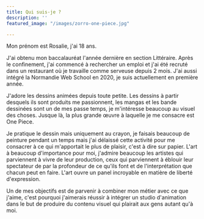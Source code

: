 ```yaml
---
title: Qui suis-je ?
description: ''
featured_image: "/images/zorro-one-piece.jpg"

---
```

Mon prénom est Rosalie, j'ai 18 ans.

J'ai obtenu mon baccalauréat l'année dernière en section Littéraire. Après le confinement, j'ai commencé à rechercher un emploi et j'ai été recruté dans un restaurant où je travaille comme serveuse depuis 2 mois. J'ai aussi intégré la Normandie Web School en 2020, je suis actuellement en première année.

J'adore les dessins animées depuis toute petite. Les dessins à partir desquels ils sont produits me passionnent, les mangas et les bande dessinées sont un de mes passe temps, je m'intéresse beaucoup au visuel des choses. Jusque là, la plus grande œuvre à laquelle je me consacre est One Piece. 

Je pratique le dessin mais uniquement au crayon, je faisais beaucoup de peinture pendant un temps mais j'ai délaissé cette activité pour me consacrer à ce qui m'apportait le plus de plaisir, c'est à dire sur papier. L'art à beaucoup d'importance pour moi, j'admire beaucoup les artistes qui parviennent à vivre de leur production, ceux qui parviennent à éblouir leur spectateur de par la profondeur de ce qu'ils font et de l'interprétation que chacun peut en faire. L'art ouvre un panel incroyable en matière de liberté d'expression.

Un de mes objectifs est de parvenir à combiner mon métier avec ce que j'aime, c'est pourquoi j'aimerais réussir à intégrer un studio d'animation dans le but de produire du contenu visuel qui plairait aux gens autant qu'à moi.